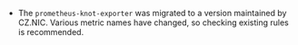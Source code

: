 - The `prometheus-knot-exporter` was migrated to a version maintained by CZ.NIC. Various metric names have changed, so checking existing rules is recommended.
